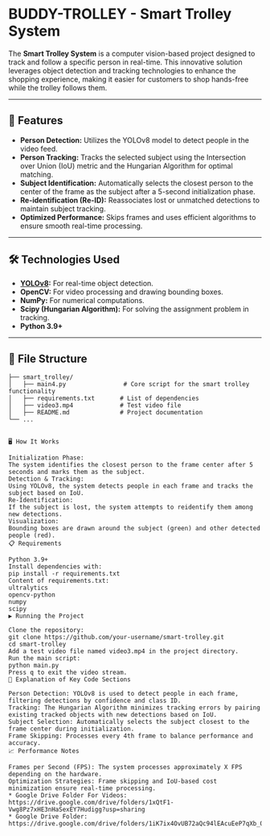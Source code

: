# BUDDY-TROLLEY - Smart Trolley System

The **Smart Trolley System** is a computer vision-based project designed to track and follow a specific person in real-time. This innovative solution leverages object detection and tracking technologies to enhance the shopping experience, making it easier for customers to shop hands-free while the trolley follows them.

---

## 🚀 Features
- **Person Detection:** Utilizes the YOLOv8 model to detect people in the video feed.
- **Person Tracking:** Tracks the selected subject using the Intersection over Union (IoU) metric and the Hungarian Algorithm for optimal matching.
- **Subject Identification:** Automatically selects the closest person to the center of the frame as the subject after a 5-second initialization phase.
- **Re-identification (Re-ID):** Reassociates lost or unmatched detections to maintain subject tracking.
- **Optimized Performance:** Skips frames and uses efficient algorithms to ensure smooth real-time processing.

---

## 🛠️ Technologies Used
- **[YOLOv8](https://github.com/ultralytics/ultralytics):** For real-time object detection.
- **OpenCV:** For video processing and drawing bounding boxes.
- **NumPy:** For numerical computations.
- **Scipy (Hungarian Algorithm):** For solving the assignment problem in tracking.
- **Python 3.9+**

---

## 📂 File Structure
```plaintext
├── smart_trolley/
│   ├── main4.py                # Core script for the smart trolley functionality
│   ├── requirements.txt       # List of dependencies
│   ├── video3.mp4             # Test video file
│   ├── README.md              # Project documentation
└── ...


🖥️ How It Works

Initialization Phase:
The system identifies the closest person to the frame center after 5 seconds and marks them as the subject.
Detection & Tracking:
Using YOLOv8, the system detects people in each frame and tracks the subject based on IoU.
Re-Identification:
If the subject is lost, the system attempts to reidentify them among new detections.
Visualization:
Bounding boxes are drawn around the subject (green) and other detected people (red).
📋 Requirements

Python 3.9+
Install dependencies with:
pip install -r requirements.txt
Content of requirements.txt:
ultralytics
opencv-python
numpy
scipy
▶️ Running the Project

Clone the repository:
git clone https://github.com/your-username/smart-trolley.git
cd smart-trolley
Add a test video file named video3.mp4 in the project directory.
Run the main script:
python main.py
Press q to exit the video stream.
📖 Explanation of Key Code Sections

Person Detection: YOLOv8 is used to detect people in each frame, filtering detections by confidence and class ID.
Tracking: The Hungarian Algorithm minimizes tracking errors by pairing existing tracked objects with new detections based on IoU.
Subject Selection: Automatically selects the subject closest to the frame center during initialization.
Frame Skipping: Processes every 4th frame to balance performance and accuracy.
📈 Performance Notes

Frames per Second (FPS): The system processes approximately X FPS depending on the hardware.
Optimization Strategies: Frame skipping and IoU-based cost minimization ensure real-time processing.
* Google Drive Folder For Videos: https://drive.google.com/drive/folders/1xQtF1-Vwg8Pz7xHE3nHaSexEY7Hudigg?usp=sharing
* Google Drive Folder: https://drive.google.com/drive/folders/1iK7ix4OvUB72aQc94lEAcuEeP7qXb_QQ
